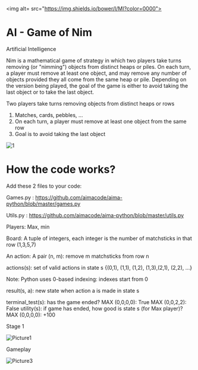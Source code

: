 <img alt= src="https://img.shields.io/bower/l/MI?color=0000">
# AI - Game of Nim
Artificial Intelligence

Nim is a mathematical game of strategy in which two players take turns removing (or "nimming") objects from distinct heaps or piles. On each turn, a player must remove at least one object, and may remove any number of objects provided they all come from the same heap or pile. Depending on the version being played, the goal of the game is either to avoid taking the last object or to take the last object.

Two players take turns removing objects from distinct heaps or rows
1) Matches, cards, pebbles, …
2) On each turn, a player must remove at least one object from the same row
3) Goal is to avoid taking the last object

![1](https://user-images.githubusercontent.com/102126445/164950901-5e5e16b2-16cd-4f10-9f3c-f78b4648c067.png)

# How the code works?

Add these 2 files to your code:

Games.py : https://github.com/aimacode/aima-python/blob/master/games.py

Utils.py : https://github.com/aimacode/aima-python/blob/master/utils.py

Players: Max, min

Board: A tuple of integers, each integer is the number of matchsticks in that row (1,3,5,7)

An action: A pair (n, m): remove m matchsticks from row n

actions(s): set of valid actions in state s
{(0,1), (1,1), (1,2), (1,3),(2,1), (2,2), …}

Note: Python uses 0-based indexing: indexes start from 0

result(s, a): new state when action a is made in state s

terminal_test(s): has the game ended?
MAX (0,0,0,0): True
MAX (0,0,2,2): False
utility(s): if game has ended, how good is state s (for Max player)?
MAX (0,0,0,0): +100

Stage 1

![Picture1](https://user-images.githubusercontent.com/102126445/164950896-818eae4e-c3f3-4724-bb27-7414677d79ab.png)

Gameplay

![Picture3](https://user-images.githubusercontent.com/102126445/164951124-c29e1e47-097e-42c7-94ed-5ac1e4cc6baa.png)



